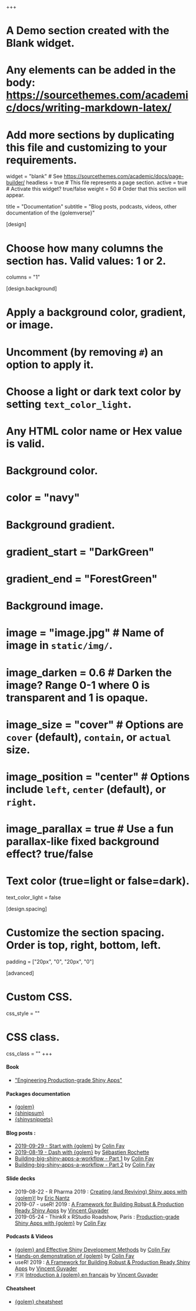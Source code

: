 +++
# A Demo section created with the Blank widget.
# Any elements can be added in the body: https://sourcethemes.com/academic/docs/writing-markdown-latex/
# Add more sections by duplicating this file and customizing to your requirements.

widget = "blank"  # See https://sourcethemes.com/academic/docs/page-builder/
headless = true  # This file represents a page section.
active = true  # Activate this widget? true/false
weight = 50  # Order that this section will appear.

title = "Documentation"
subtitle = "Blog posts, podcasts, videos, other documentation of the {golemverse}"

[design]
  # Choose how many columns the section has. Valid values: 1 or 2.
  columns = "1"

[design.background]
  # Apply a background color, gradient, or image.
  #   Uncomment (by removing `#`) an option to apply it.
  #   Choose a light or dark text color by setting `text_color_light`.
  #   Any HTML color name or Hex value is valid.

  # Background color.
  # color = "navy"
  
  # Background gradient.
  # gradient_start = "DarkGreen"
  # gradient_end = "ForestGreen"
  
  # Background image.
  # image = "image.jpg"  # Name of image in `static/img/`.
  # image_darken = 0.6  # Darken the image? Range 0-1 where 0 is transparent and 1 is opaque.
  # image_size = "cover"  #  Options are `cover` (default), `contain`, or `actual` size.
  # image_position = "center"  # Options include `left`, `center` (default), or `right`.
  # image_parallax = true  # Use a fun parallax-like fixed background effect? true/false
  
  # Text color (true=light or false=dark).
  text_color_light = false

[design.spacing]
  # Customize the section spacing. Order is top, right, bottom, left.
  padding = ["20px", "0", "20px", "0"]

[advanced]
 # Custom CSS. 
 css_style = ""
 
 # CSS class.
 css_class = ""
+++


#### Book

- ["Engineering Production-grade Shiny Apps"](https://thinkr-open.github.io/building-shiny-apps-workflow/)

#### Packages documentation

- [{golem}](https://thinkr-open.github.io/golem/)
- [{shinipsum}](https://thinkr-open.github.io/shinipsum/)
- [{shinysnippets}](https://github.com/ThinkR-open/shinysnippets)


#### Blog posts :

- [2019-09-29 - Start with {golem}](https://rtask.thinkr.fr/getting-started-with-golem/) by [Colin Fay](authors/colin)
- [2019-08-19 - Dash with {golem}](https://rtask.thinkr.fr/dash-with-golem-the-beginning/) by [Sébastien Rochette](authors/sebastien)
- [Building-big-shiny-apps-a-workflow - Part 1](https://rtask.thinkr.fr/blog/building-big-shiny-apps-a-workflow-1/) by [Colin Fay](authors/colin)
- [Building-big-shiny-apps-a-workflow - Part 2](https://rtask.thinkr.fr/blog/building-big-shiny-apps-a-workflow-2/) by [Colin Fay](authors/colin)


#### Slide decks

- 2019-08-22 - R Pharma 2019 : [Creating (and Reviving) Shiny apps with {golem}!](https://rpodcast.gitlab.io/golem_rpharma2019) by [Eric Nantz](https://github.com/rpodcast)
- 2019-07 - useR\! 2019 : [A Framework for Building Robust & Production Ready Shiny    Apps](https://github.com/VincentGuyader/user2019/raw/master/golem_Vincent_Guyader_USER!2019.pdf) by [Vincent Guyader](authors/vincent)
- 2019-05-24 - ThinkR x RStudio Roadshow, Paris : [Production-grade Shiny Apps with    {golem}](https://speakerdeck.com/colinfay/production-grade-shiny-apps-with-golem) by [Colin Fay](authors/colin)

#### Podcasts & Videos

- [{golem} and Effective Shiny Development Methods](https://www.youtube.com/watch?v=OU1-CkSVdTI) by [Colin Fay](authors/colin)
- [Hands-on demonstration of {golem}](https://shinydevseries.com/post/golem-demo/) by [Colin Fay](authors/colin)
- useR\! 2019 : [A Framework for Building Robust & Production Ready Shiny Apps](https://youtu.be/tCAan6smrjs) by [Vincent Guyader](authors/vincent)
- 🇫🇷 [Introduction à {golem} en français](https://youtu.be/6qI4NzxlAFU) by [Vincent Guyader](authors/vincent)

#### Cheatsheet

- [{golem} cheatsheet](https://thinkr.fr/golem_cheatsheet_v0.1.pdf)
